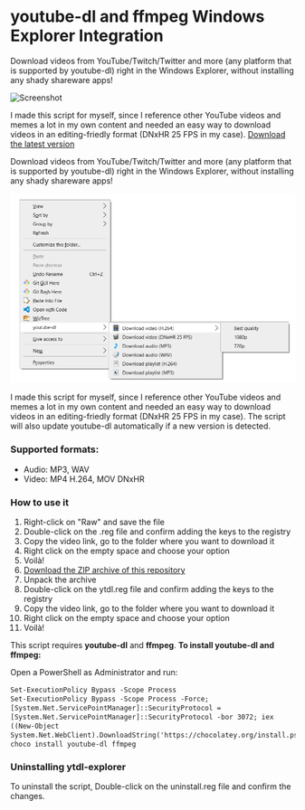 # youtube-dl and ffmpeg Windows Explorer Integration

Download videos from YouTube/Twitch/Twitter and more (any platform that is supported by youtube-dl) right in the Windows Explorer, without installing any shady shareware apps!

![Screenshot](https://user-images.githubusercontent.com/30384331/108196593-2ee3dd00-7111-11eb-955b-a2f3c29f58cc.png)

I made this script for myself, since I reference other YouTube videos and memes a lot in my own content and needed an easy way to download videos in an editing-friedly format (DNxHR 25 FPS in my case).
[Download the latest version](https://github.com/notthebee/ytdl-explorer/archive/refs/heads/main.zip)

Download videos from YouTube/Twitch/Twitter and more (any platform that is supported by youtube-dl) right in the Windows Explorer, without installing any shady shareware apps!

![Screenshot](res/1.png)

I made this script for myself, since I reference other YouTube videos and memes a lot in my own content and needed an easy way to download videos in an editing-friedly format (DNxHR 25 FPS in my case). The script will also update youtube-dl automatically if a new version is detected.

### Supported formats:

- Audio: MP3, WAV
- Video: MP4 H.264, MOV DNxHR

### How to use it

1. Right-click on "Raw" and save the file
2. Double-click on the .reg file and confirm adding the keys to the registry
3. Copy the video link, go to the folder where you want to download it
4. Right click on the empty space and choose your option
5. Voilà!
6. [Download the ZIP archive of this repository](https://github.com/notthebee/ytdl-explorer/archive/refs/heads/main.zip)
7. Unpack the archive
8. Double-click on the ytdl.reg file and confirm adding the keys to the registry
9. Copy the video link, go to the folder where you want to download it
10. Right click on the empty space and choose your option
11. Voilà!

This script requires **youtube-dl** and **ffmpeg**.
**To install youtube-dl and ffmpeg:**

Open a PowerShell as Administrator and run:

```
Set-ExecutionPolicy Bypass -Scope Process
Set-ExecutionPolicy Bypass -Scope Process -Force; [System.Net.ServicePointManager]::SecurityProtocol = [System.Net.ServicePointManager]::SecurityProtocol -bor 3072; iex ((New-Object System.Net.WebClient).DownloadString('https://chocolatey.org/install.ps1'))
choco install youtube-dl ffmpeg
```

### Uninstalling ytdl-explorer

To uninstall the script, Double-click on the uninstall.reg file and confirm the changes.
